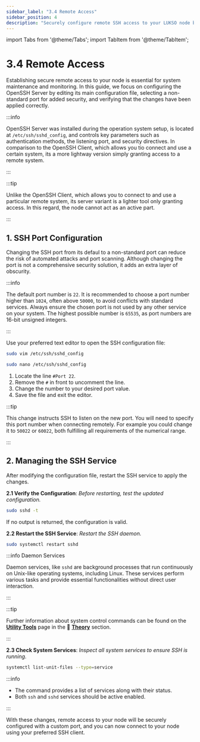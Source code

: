 ```yaml
---
sidebar_label: "3.4 Remote Access"
sidebar_position: 4
description: "Securely configure remote SSH access to your LUKSO node by customizing the OpenSSH port and validating service settings."
---
```


import Tabs from '@theme/Tabs';
import TabItem from '@theme/TabItem';

# 3.4 Remote Access

Establishing secure remote access to your node is essential for system maintenance and monitoring. In this guide, we focus on configuring the OpenSSH Server by editing its main configuration file, selecting a non-standard port for added security, and verifying that the changes have been applied correctly.

:::info

OpenSSH Server was installed during the operation system setup, is located at `/etc/ssh/sshd_config`, and controls key parameters such as authentication methods, the listening port, and security directives. In comparison to the OpenSSH Client, which allows you tio connect and use a certain system, its a more lightway version simply granting access to a remote system.

:::

:::tip

Unlike the OpenSSH Client, which allows you to connect to and use a particular remote system, its server variant is a lighter tool only granting access. In this regard, the node cannot act as an active part.

:::

## 1. SSH Port Configuration

Changing the SSH port from its defaul to a non-standard port can reduce the risk of automated attacks and port scanning. Although changing the port is not a comprehensive security solution, it adds an extra layer of obscurity.

:::info

The default port number is `22`. It is recommended to choose a port number higher than `1024`, often above `50000`, to avoid conflicts with standard services. Always ensure the chosen port is not used by any other service on your system. The highest possible number is `65535`, as port numbers are 16-bit unsigned integers.

:::

Use your preferred text editor to open the SSH configuration file:

<Tabs>
<TabItem value="vim" label="Vim" default>

```sh
sudo vim /etc/ssh/sshd_config
```

</TabItem>
<TabItem value="nano" label="Nano">

```sh
sudo nano /etc/ssh/sshd_config
```

</TabItem>
</Tabs>

1. Locate the line `#Port 22`.
2. Remove the `#` in front to uncomment the line.
3. Change the number to your desired port value.
4. Save the file and exit the editor.

:::tip

This change instructs SSH to listen on the new port. You will need to specify this port number when connecting remotely. For example you could change it to `50022` or `60022`, both fulfilling all requirements of the numerical range.

:::

## 2. Managing the SSH Service

After modifying the configuration file, restart the SSH service to apply the changes.

**2.1 Verify the Configuration**: _Before restarting, test the updated configuration._

```sh
sudo sshd -t
```

If no output is returned, the configuration is valid.

**2.2 Restart the SSH Service**: _Restart the SSH daemon._

```sh
sudo systemctl restart sshd
```

:::info Daemon Services

Daemon services, like `sshd` are background processes that run continuously on Unix-like operating systems, including Linux. These services perform various tasks and provide essential functionalities without direct user interaction.

:::

:::tip

Further information about system control commands can be found on the [**Utility Tools**](/docs/theory/node-operation/utility-tools.md) page in the 🧠 [**Theory**](/docs/theory/preparations/node-specifications.md) section.

:::

**2.3 Check System Services**: _Inspect all system services to ensure SSH is running._

```sh
systemctl list-unit-files --type=service
```

:::info

- The command provides a list of services along with their status.
- Both `ssh` and `sshd` services should be active enabled.

:::

With these changes, remote access to your node will be securely configured with a custom port, and you can now connect to your node using your preferred SSH client.
